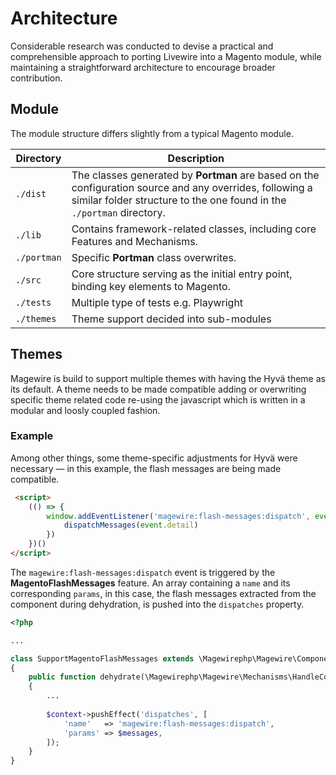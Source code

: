 # Architecture

Considerable research was conducted to devise a practical and comprehensible approach to porting Livewire into a Magento module,
while maintaining a straightforward architecture to encourage broader contribution.

## Module

The module structure differs slightly from a typical Magento module.

| Directory   | Description                                                                                                                                                                       |
|-------------|-----------------------------------------------------------------------------------------------------------------------------------------------------------------------------------|
| `./dist`    | The classes generated by **Portman** are based on the configuration source and any overrides, following a similar folder structure to the one found in the `./portman` directory. |
| `./lib`     | Contains framework-related classes, including core Features and Mechanisms.                                                                                                       |
| `./portman` | Specific **Portman** class overwrites.                                                                                                                                            |
| `./src`     | Core structure serving as the initial entry point, binding key elements to Magento.                                                                                               |
| `./tests`   | Multiple type of tests e.g. Playwright                                                                                                                                            |
| `./themes`  | Theme support decided into sub-modules                                                                                                                                            |

## Themes

Magewire is build to support multiple themes with having the Hyvä theme as its default. A theme needs to be made compatible adding or overwriting
specific theme related code re-using the javascript which is written in a modular and loosly coupled fashion.

### Example

Among other things, some theme-specific adjustments for Hyvä were necessary — in this example, the flash messages are being made compatible.

```html title="page/js/magewire/features/support-magento-flash-messages.phtml"
 <script>
    (() => {
        window.addEventListener('magewire:flash-messages:dispatch', event => {
            dispatchMessages(event.detail)
        })
    })()
</script>
```

The `magewire:flash-messages:dispatch` event is triggered by the **MagentoFlashMessages** feature. An array containing a
`name` and its corresponding `params`, in this case, the flash messages extracted from the component during dehydration,
is pushed into the `dispatches` property.

```php title="Magewirephp\Magewire\Features\SupportMagentoFlashMessages\SupportMagentoFlashMessages"
<?php

...

class SupportMagentoFlashMessages extends \Magewirephp\Magewire\ComponentHook
{
    public function dehydrate(\Magewirephp\Magewire\Mechanisms\HandleComponents\ComponentContext $context): void
    {
        ...
        
        $context->pushEffect('dispatches', [
            'name'   => 'magewire:flash-messages:dispatch',
            'params' => $messages,
        ]);
    }
}
```
